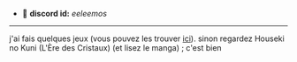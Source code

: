 - 💬 **discord id:** *eeleemos*
__________________________________

j'ai fais quelques jeux (vous pouvez les trouver [ici](crabmaniac.carrd.co)).
sinon regardez Houseki no Kuni (L'Ère des Cristaux) (et lisez le manga) ; c'est bien